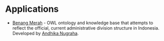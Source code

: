 # Applications

- [Benang Merah](http://benangmerah-lab.cloudapp.net) - OWL ontology and knowledge base that attempts to reflect the official, current administrative division structure in Indonesia. Developed by [Andhika Nugraha](https://twitter.com/phr).
